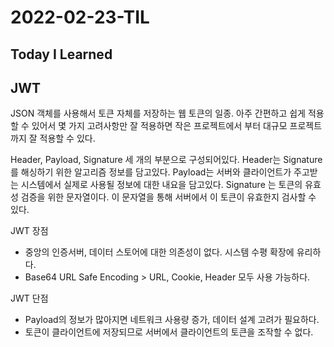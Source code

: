 # 2022-02-23-TIL

## Today I Learned

## JWT

JSON 객체를 사용해서 토큰 자체를 저장하는 웹 토큰의 일종. 아주 간편하고 쉽게 적용할 수 있어서 몇 가지 고려사항만 잘 적용하면 작은 프로젝트에서 부터 대규모 프로젝트까지 잘 적용할 수 있다.

Header, Payload, Signature 세 개의 부분으로 구성되어있다. Header는 Signature를 해싱하기 위한 알고리즘 정보를 담고있다. Payload는 서버와 클라이언트가 주고받는 시스템에서 실제로 사용될 정보에 대한 내요을 담고있다. Signature 는 토큰의 유효성 검증을 위한 문자열이다. 이 문자열을 통해 서버에서 이 토큰이 유효한지 검사할 수 있다.

JWT 장점
- 중앙의 인증서버, 데이터 스토어에 대한 의존성이 없다. 시스템 수평 확장에 유리하다.
- Base64 URL Safe Encoding > URL, Cookie, Header 모두 사용 가능하다.

JWT 단점
- Payload의 정보가 많아지면 네트워크 사용량 증가, 데이터 설계 고려가 필요하다.
- 토큰이 클라이언트에 저장되므로 서버에서 클라이언트의 토큰을 조작할 수 없다.
